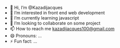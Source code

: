 - 👋 Hi, I’m @Kazadijacques
- 👀 I’m interested in front end web development
- 🌱 I’m currently learning javascript
- 💞️ I’m looking to collaborate on some project
- 📫 How to reach me kazadijacques100@gmail.com
- 😄 Pronouns: ...
- ⚡ Fun fact: ...

<!---
Kazadijacques/Kazadijacques is a ✨ special ✨ repository because its `README.md` (this file) appears on your GitHub profile.
You can click the Preview link to take a look at your changes.
--->
